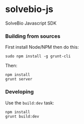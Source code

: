 # solvebio-js
SolveBio Javascript SDK

### Building from sources
First install Node/NPM then do this:

    sudo npm install -g grunt-cli

Then:

    npm install
    grunt server

### Developing

Use the `build:dev` task:

    npm install
    grunt build:dev